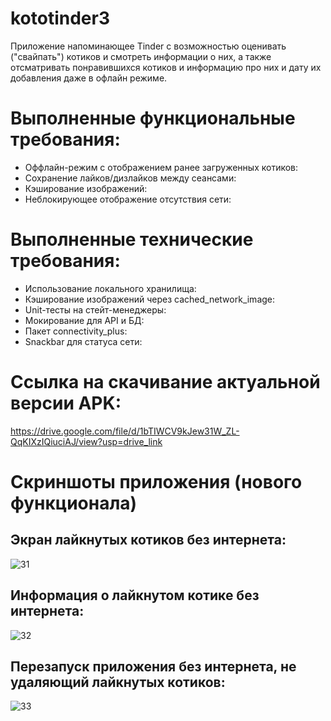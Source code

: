 # kototinder3

Приложение напоминающее Tinder с возможностью оценивать ("свайпать") котиков и смотреть информации о них, а также отсматривать понравившихся котиков и информацию про них и дату их добавления даже в офлайн режиме. 

# Выполненные функциональные требования:

- Оффлайн-режим с отображением ранее загруженных котиков:
- Сохранение лайков/дизлайков между сеансами:
- Кэширование изображений:
- Неблокирующее отображение отсутствия сети:

# Выполненные технические требования:

- Использование локального хранилища:
- Кэширование изображений через cached_network_image:
- Unit-тесты на стейт-менеджеры:
- Мокирование для API и БД:
- Пакет connectivity_plus:
- Snackbar для статуса сети:



# Ссылка на скачивание актуальной версии APK:

https://drive.google.com/file/d/1bTIWCV9kJew31W_ZL-QqKIXzIQiuciAJ/view?usp=drive_link

# Скриншоты приложения (нового функционала)

## Экран лайкнутых котиков без интернета:
 
![31](https://github.com/user-attachments/assets/d4e79efb-1e02-40d7-bf3d-74843d6cf49e)

## Информация о лайкнутом котике без интернета:

![32](https://github.com/user-attachments/assets/1739e862-24c4-433c-ab9a-be43c2705b97)

## Перезапуск приложения без интернета, не удаляющий лайкнутых котиков:

![33](https://github.com/user-attachments/assets/d3dbb2f0-9b0b-471e-8e92-dac870bbdb63)
